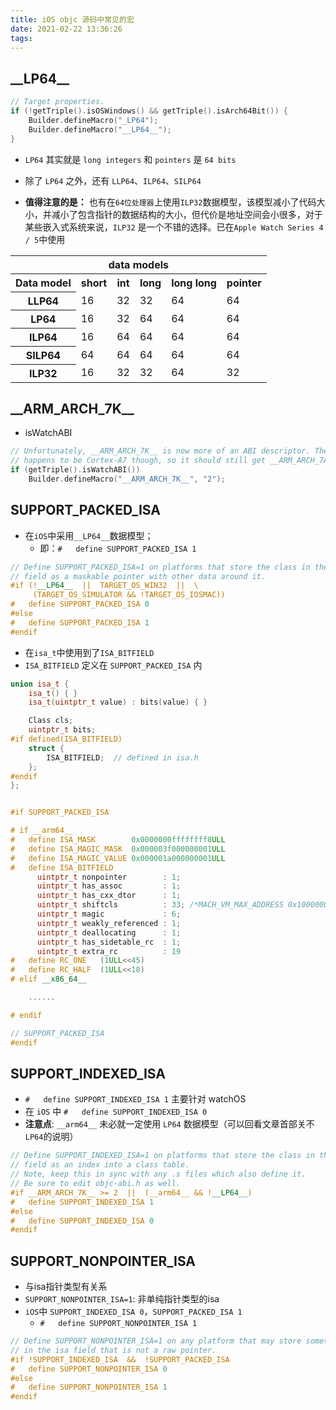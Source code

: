 ```yaml
---
title: iOS objc 源码中常见的宏
date: 2021-02-22 13:36:26
tags:
---
```



## \_\_LP64\_\_

```c++
// Target properties.
if (!getTriple().isOSWindows() && getTriple().isArch64Bit()) {
    Builder.defineMacro("_LP64");
    Builder.defineMacro("__LP64__");
}
```

<!-- more -->

- `LP64` 其实就是 `long integers` 和 `pointers` 是 `64 bits`
- 除了 `LP64` 之外，还有 `LLP64`、`ILP64`、`SILP64`

- **值得注意的是：** 也有在`64位处理器`上使用`ILP32`数据模型，该模型减小了代码大小，并减小了包含指针的数据结构的大小，但代价是地址空间会小很多，对于某些嵌入式系统来说，`ILP32` 是一个不错的选择。已在`Apple Watch Series 4 / 5`中使用

<table>
    <th colspan="6">data models</th>
	<tr>
		<th>Data model
		</td>
		<th>short
		</td>
		<th>int
		</td>
        <th>long
		</td>
        <th>long long
		</td>
        <th>pointer
		</td>
	</tr>
	<tr>
		<th>LLP64</th>
		<td>16</td>
        <td>32</td>
        <td>32</td>
        <td>64</td>
        <td>64</td>
	</tr>
    <tr>
		<th>LP64</th>
		<td>16</td>
        <td>32</td>
        <td>64</td>
        <td>64</td>
        <td>64</td>
	</tr>
    <tr>
		<th>ILP64</th>
		<td>16</td>
        <td>64</td>
        <td>64</td>
        <td>64</td>
        <td>64</td>
	</tr>
    <tr>
		<th>SILP64</th>
		<td>64</td>
        <td>64</td>
        <td>64</td>
        <td>64</td>
        <td>64</td>
	</tr>
    <tr>
		<th>ILP32</th>
		<td>16</td>
        <td>32</td>
        <td>32</td>
        <td>64</td>
        <td>32</td>
	</tr>
</table>

## \_\_ARM_ARCH_7K\_\_

- isWatchABI

```c++
// Unfortunately, __ARM_ARCH_7K__ is now more of an ABI descriptor. The CPU
// happens to be Cortex-A7 though, so it should still get __ARM_ARCH_7A__.
if (getTriple().isWatchABI())
    Builder.defineMacro("__ARM_ARCH_7K__", "2");
```

## SUPPORT_PACKED_ISA

- 在`iOS`中采用`__LP64__`数据模型；
    - 即：`#   define SUPPORT_PACKED_ISA 1`

```c++
// Define SUPPORT_PACKED_ISA=1 on platforms that store the class in the isa 
// field as a maskable pointer with other data around it.
#if (!__LP64__  ||  TARGET_OS_WIN32  ||  \
     (TARGET_OS_SIMULATOR && !TARGET_OS_IOSMAC))
#   define SUPPORT_PACKED_ISA 0
#else
#   define SUPPORT_PACKED_ISA 1
#endif
```

- 在`isa_t`中使用到了`ISA_BITFIELD`
- `ISA_BITFIELD` 定义在 `SUPPORT_PACKED_ISA` 内

```c++
union isa_t {
    isa_t() { }
    isa_t(uintptr_t value) : bits(value) { }

    Class cls;
    uintptr_t bits;
#if defined(ISA_BITFIELD)
    struct {
        ISA_BITFIELD;  // defined in isa.h
    };
#endif
};
```

```c++

#if SUPPORT_PACKED_ISA

# if __arm64__
#   define ISA_MASK        0x0000000ffffffff8ULL
#   define ISA_MAGIC_MASK  0x000003f000000001ULL
#   define ISA_MAGIC_VALUE 0x000001a000000001ULL
#   define ISA_BITFIELD                                                      \
      uintptr_t nonpointer        : 1;                                       \
      uintptr_t has_assoc         : 1;                                       \
      uintptr_t has_cxx_dtor      : 1;                                       \
      uintptr_t shiftcls          : 33; /*MACH_VM_MAX_ADDRESS 0x1000000000*/ \
      uintptr_t magic             : 6;                                       \
      uintptr_t weakly_referenced : 1;                                       \
      uintptr_t deallocating      : 1;                                       \
      uintptr_t has_sidetable_rc  : 1;                                       \
      uintptr_t extra_rc          : 19
#   define RC_ONE   (1ULL<<45)
#   define RC_HALF  (1ULL<<18)
# elif __x86_64__

    ......

# endif

// SUPPORT_PACKED_ISA
#endif

```


## SUPPORT_INDEXED_ISA

- `#   define SUPPORT_INDEXED_ISA 1` 主要针对 watchOS
- 在 `iOS` 中 `#   define SUPPORT_INDEXED_ISA 0`
- **注意点**: `__arm64__` 未必就一定使用 `LP64` 数据模型（可以回看文章首部关不`LP64`的说明）

```c++
// Define SUPPORT_INDEXED_ISA=1 on platforms that store the class in the isa 
// field as an index into a class table.
// Note, keep this in sync with any .s files which also define it.
// Be sure to edit objc-abi.h as well.
#if __ARM_ARCH_7K__ >= 2  ||  (__arm64__ && !__LP64__)
#   define SUPPORT_INDEXED_ISA 1
#else
#   define SUPPORT_INDEXED_ISA 0
#endif
```

## SUPPORT_NONPOINTER_ISA

- 与isa指针类型有关系
- `SUPPORT_NONPOINTER_ISA=1`: 非单纯指针类型的isa
- `iOS`中 `SUPPORT_INDEXED_ISA 0`，`SUPPORT_PACKED_ISA 1`
    - `#   define SUPPORT_NONPOINTER_ISA 1`


```c++
// Define SUPPORT_NONPOINTER_ISA=1 on any platform that may store something
// in the isa field that is not a raw pointer.
#if !SUPPORT_INDEXED_ISA  &&  !SUPPORT_PACKED_ISA
#   define SUPPORT_NONPOINTER_ISA 0
#else
#   define SUPPORT_NONPOINTER_ISA 1
#endif
```